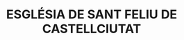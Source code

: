 ---
layout: patrimoni-details
title:  "ESGLÉSIA DE SANT FELIU DE CASTELLCIUTAT"
collections: ["patrimoni-arquitectonic", "bcil-previstos-cbp"]
coordinates:
  - group1:
        - [1.443362754295719, 42.355233185508304]
        - [1.443538358165438, 42.355189569801972]
        - [1.443524191991941, 42.355159545131485]
        - [1.443598338354979, 42.355141150434726]
        - [1.443529504695834, 42.3550012764819]
        - [1.443335540109441, 42.355048085035989]
        - [1.443341297061378, 42.355059845801378]
        - [1.443284553607767, 42.35507399138919]
        - [1.443297513568169, 42.355101600606076]
        - [1.443241046093343, 42.355115958537574]
        - [1.443294951993571, 42.355222459737028]
        - [1.443351552418367, 42.355208416511317]
        - [1.443362754295719, 42.355233185508304]
---